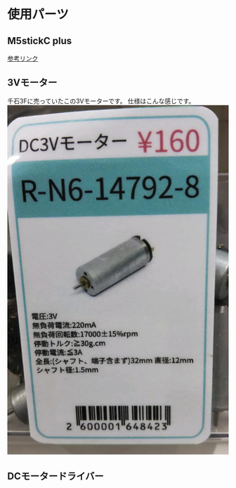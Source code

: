 # 使用パーツ

## M5stickC plus

[参考リンク](https://www.switch-science.com/catalog/6470/)

## 3Vモーター

千石3Fに売っていたこの3Vモーターです。
仕様はこんな感じです。
![3V motor](/images/3vmotor.jpg)

## DCモータードライバー

